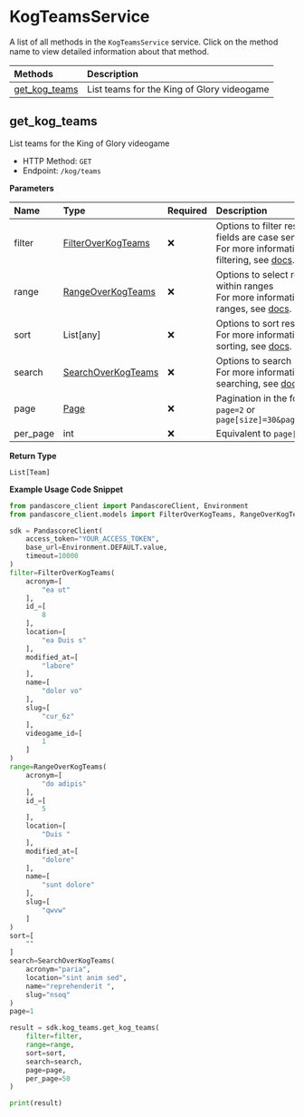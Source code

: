 # KogTeamsService

A list of all methods in the `KogTeamsService` service. Click on the method name to view detailed information about that method.

| Methods                         | Description                                |
| :------------------------------ | :----------------------------------------- |
| [get_kog_teams](#get_kog_teams) | List teams for the King of Glory videogame |

## get_kog_teams

List teams for the King of Glory videogame

- HTTP Method: `GET`
- Endpoint: `/kog/teams`

**Parameters**

| Name     | Type                                                  | Required | Description                                                                                                                                         |
| :------- | :---------------------------------------------------- | :------- | :-------------------------------------------------------------------------------------------------------------------------------------------------- |
| filter   | [FilterOverKogTeams](../models/FilterOverKogTeams.md) | ❌       | Options to filter results. String fields are case sensitive <br/>For more information on filtering, see [docs](/docs/filtering-and-sorting#filter). |
| range    | [RangeOverKogTeams](../models/RangeOverKogTeams.md)   | ❌       | Options to select results within ranges <br/>For more information on ranges, see [docs](/docs/filtering-and-sorting#range).                         |
| sort     | List[any]                                             | ❌       | Options to sort results <br/>For more information on sorting, see [docs](/docs/filtering-and-sorting#sort).                                         |
| search   | [SearchOverKogTeams](../models/SearchOverKogTeams.md) | ❌       | Options to search results <br/>For more information on searching, see [docs](/docs/filtering-and-sorting#search).                                   |
| page     | [Page](../models/Page.md)                             | ❌       | Pagination in the form of `page=2` or `page[size]=30&page[number]=2`                                                                                |
| per_page | int                                                   | ❌       | Equivalent to `page[size]`                                                                                                                          |

**Return Type**

`List[Team]`

**Example Usage Code Snippet**

```python
from pandascore_client import PandascoreClient, Environment
from pandascore_client.models import FilterOverKogTeams, RangeOverKogTeams, SearchOverKogTeams

sdk = PandascoreClient(
    access_token="YOUR_ACCESS_TOKEN",
    base_url=Environment.DEFAULT.value,
    timeout=10000
)
filter=FilterOverKogTeams(
    acronym=[
        "ea ut"
    ],
    id_=[
        8
    ],
    location=[
        "ea Duis s"
    ],
    modified_at=[
        "labore"
    ],
    name=[
        "dolor vo"
    ],
    slug=[
        "cur_6z"
    ],
    videogame_id=[
        1
    ]
)
range=RangeOverKogTeams(
    acronym=[
        "do adipis"
    ],
    id_=[
        5
    ],
    location=[
        "Duis "
    ],
    modified_at=[
        "dolore"
    ],
    name=[
        "sunt dolore"
    ],
    slug=[
        "qwvw"
    ]
)
sort=[
    ""
]
search=SearchOverKogTeams(
    acronym="paria",
    location="sint anim sed",
    name="reprehenderit ",
    slug="nsoq"
)
page=1

result = sdk.kog_teams.get_kog_teams(
    filter=filter,
    range=range,
    sort=sort,
    search=search,
    page=page,
    per_page=50
)

print(result)
```

<!-- This file was generated by liblab | https://liblab.com/ -->
